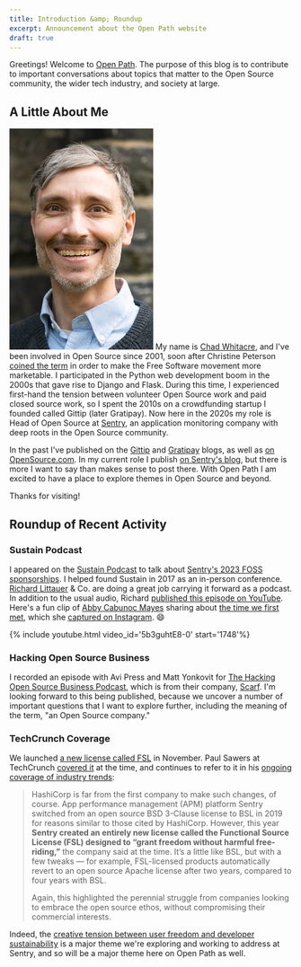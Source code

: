 ```yaml
---
title: Introduction &amp; Roundup
excerpt: Announcement about the Open Path website
draft: true
---
```


Greetings! Welcome to [Open Path](/). The purpose of this blog is to
contribute to important conversations about topics that matter to the Open
Source community, the wider tech industry, and society at large.

## A Little About Me

<img src="/assets/chadwhitacre.jpg" class="float-left"> My name is [Chad
Whitacre](https://chadwhitacre.com/), and I've been involved in Open Source
since 2001, soon after Christine Peterson [coined the
term](https://opensource.com/article/18/2/coining-term-open-source-software) in
order to make the Free Software movement more marketable. I participated in the
Python web development boom in the 2000s that gave rise to Django and Flask.
During this time, I experienced first-hand the tension between volunteer Open
Source work and paid closed source work, so I spent the 2010s on a crowdfunding
startup I founded called Gittip (later Gratipay). Now here in the 2020s my role
is Head of Open Source at [Sentry](https://sentry.io/welcome/), an application
monitoring company with deep roots in the Open Source community.

In the past I've published on the [Gittip](https://blog.gittip.com/) and
[Gratipay](https://gratipay.news) blogs, as well as [on
OpenSource.com](https://opensource.com/users/whit537). In my current role I
publish [on Sentry's blog](https://blog.sentry.io/authors/chad-whitacre/), but
there is more I want to say than makes sense to post there. With Open Path
I am excited to have a place to explore themes in Open Source and beyond.

Thanks for visiting!

## Roundup of Recent Activity

### Sustain Podcast

I appeared on the [Sustain Podcast](https://podcast.sustainoss.org/213) to talk
about [Sentry's 2023 FOSS
sponsorships](https://blog.sentry.io/we-just-gave-500-000-dollars-to-open-source-maintainers/).
I helped found Sustain in 2017 as an in-person conference. [Richard
Littauer](https://www.burntfen.com/) & Co. are doing a great job carrying it
forward as a podcast. In addition to the usual audio, Richard [published this
episode on YouTube](https://www.youtube.com/watch?v=5b3guhtE8-0). Here's a fun
clip of [Abby Cabunoc Mayes](https://abbycabs.github.io/) sharing about [the
time we first met](https://www.youtube.com/watch?v=5b3guhtE8-0#t=29m8s), which
she [captured on Instagram](https://www.instagram.com/p/BTzv0W4hz0w/). 😄

{% include youtube.html video_id='5b3guhtE8-0' start='1748'%}

### Hacking Open Source Business

I recorded an episode with Avi Press and Matt Yonkovit for [The Hacking Open
Source Business Podcast](https://www.youtube.com/@opensourcebusiness), which is
from their company, [Scarf](https://about.scarf.sh/). I'm looking forward to
this being published, because we uncover a number of important questions that I
want to explore further, including the meaning of the term, "an Open Source
company."

### TechCrunch Coverage

We launched [a new license called FSL](https://fsl.software/) in November. Paul
Sawers at TechCrunch [covered
it](https://techcrunch.com/2023/11/20/with-functional-source-license-sentry-wants-to-grant-developers-freedom-without-harmful-free-riding/)
at the time, and continues to refer to it in his [ongoing
coverage of industry trends](https://techcrunch.com/2023/12/26/the-eternal-struggle-between-open-source-and-proprietary-software/):

> HashiCorp is far from the first company to make such changes, of course. App
> performance management (APM) platform Sentry switched from an open source BSD
> 3-Clause license to BSL in 2019 for reasons similar to those cited by
> HashiCorp. However, this year **Sentry created an entirely new license called
> the Functional Source License (FSL) designed to “grant freedom without
> harmful free-riding,”** the company said at the time. It’s a little like BSL,
> but with a few tweaks — for example, FSL-licensed products automatically
> revert to an open source Apache license after two years, compared to four
> years with BSL.
>
> Again, this highlighted the perennial struggle from companies looking to
> embrace the open source ethos, without compromising their commercial
> interests.

Indeed, the [creative tension between user freedom and developer
sustainability](https://blog.sentry.io/sentrys-open-source-values/) is a major
theme we're exploring and working to address at Sentry, and so will be a major
theme here on Open Path as well.
